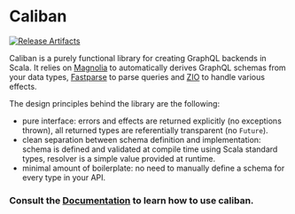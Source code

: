 # Caliban

<!---[![Build Status][Badge-Circle]][Link-Circle]-->
[![Release Artifacts][Badge-SonatypeReleases]][Link-SonatypeReleases]

[Link-Circle]: https://circleci.com/gh/ghostdogpr/caliban "circleci"
[Badge-Circle]: https://circleci.com/gh/ghostdogpr/caliban.svg?style=svg "circleci"
[Link-SonatypeReleases]: https://oss.sonatype.org/content/repositories/releases/com/github/ghostdogpr/caliban_2.12/ "Sonatype Releases"
[Badge-SonatypeReleases]: https://img.shields.io/nexus/r/https/oss.sonatype.org/com.github.ghostdogpr/caliban_2.12.svg "Sonatype Releases"

Caliban is a purely functional library for creating GraphQL backends in Scala.
It relies on [Magnolia](https://github.com/propensive/magnolia) to automatically derives GraphQL schemas from your data types, [Fastparse](https://github.com/lihaoyi/fastparse) to parse queries and [ZIO](https://github.com/zio/zio) to handle various effects.

The design principles behind the library are the following:
- pure interface: errors and effects are returned explicitly (no exceptions thrown), all returned types are referentially transparent (no `Future`).
- clean separation between schema definition and implementation: schema is defined and validated at compile time using Scala standard types, resolver is a simple value provided at runtime.
- minimal amount of boilerplate: no need to manually define a schema for every type in your API.

### Consult the [Documentation](https://ghostdogpr.github.io/caliban/docs/) to learn how to use caliban.
